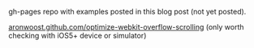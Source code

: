 gh-pages repo with examples posted in this blog post (not yet posted).

[aronwoost.github.com/optimize-webkit-overflow-scrolling](http://aronwoost.github.com/optimize-webkit-overflow-scrolling)
(only worth checking with iOS5+ device or simulator)